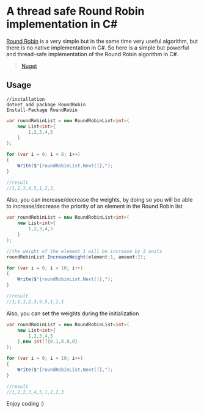 # A thread safe Round Robin implementation in C#

[Round Robin](https://en.wikipedia.org/wiki/Round-robin_scheduling) is a very simple but in the same time very useful algorithm,
but there is no native implementation in C#. So here is a simple but powerful and thread-safe implementation of the Round Robin algorithm in C\#.

<!-- > [Source Code](https://github.com/alicommit-malp/roundrobin) -->

> [Nuget](https://www.nuget.org/packages/RoundRobin/)

## Usage

```dotnet
//installation
dotnet add package RoundRobin
Install-Package RoundRobin
```

```c#
var roundRobinList = new RoundRobinList<int>(
    new List<int>{
        1,2,3,4,5
    }
);

for (var i = 0; i < 8; i++)
{
    Write($"{roundRobinList.Next()},");
}

//result
//1,2,3,4,5,1,2,3,

```

Also, you can increase/decrease the weights, by doing so you will be able to increase/decrease the priority of an element in the Round Robin list 

```c#
var roundRobinList = new RoundRobinList<int>(
    new List<int>{
        1,2,3,4,5
    }
);

//the weight of the element 1 will be increase by 2 units
roundRobinList.IncreaseWeight(element:1, amount:2);

for (var i = 0; i < 10; i++)
{
    Write($"{roundRobinList.Next()},");
}

//result
//1,1,1,2,3,4,5,1,1,1
```

Also, you can set the weights during the initialization

```c#
var roundRobinList = new RoundRobinList<int>(
    new List<int>{
        1,2,3,4,5
    },new int[]{0,1,0,0,0}
);

for (var i = 0; i < 10; i++)
{
    Write($"{roundRobinList.Next()},");
}

//result
//1,2,2,3,4,5,1,2,2,3
```



Enjoy coding :)
